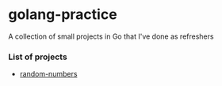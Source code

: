 # golang-practice

A collection of small projects in Go that I've done as refreshers

### List of projects
* [random-numbers](https://github.com/platt-sam/golang-practice/tree/main/random-numbers)